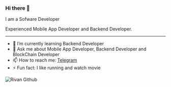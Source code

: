 ### Hi there 👋

I am a Sofware Developer

Experienced Mobile App Developer and Backend Developer.

---

- 🌱 I’m currently learning Backend Developer
- 💬 Ask me about Mobile App Developer, Backend Developer and BlockChain Developer
- 📫 How to reach me: [Telegram](https://t.me/rrivann)
- ⚡ Fun fact: I like running and watch movie

![Rivan Github](https://github-readme-stats.vercel.app/api?username=rrivann&show_icons=true&hide_border=true)
